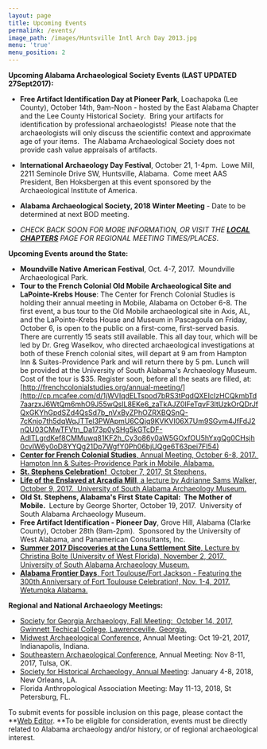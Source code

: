 ```yaml
---
layout: page
title: Upcoming Events
permalink: /events/
image_path: /images/Huntsville Intl Arch Day 2013.jpg
menu: 'true'
menu_position: 2
---
```



**Upcoming Alabama Archaeological Society Events (LAST UPDATED 27Sept2017):**

* **Free Artifact Identification Day at Pioneer Park**, Loachapoka (Lee County), October 14th, 9am-Noon - hosted by the East Alabama Chapter and the Lee County Historical Society.&nbsp; Bring your artifacts for identification by professional archaeologists!&nbsp; Please note that the archaeologists will only discuss the scientific context and approximate age of your items.&nbsp; The Alabama Archaeological Society does not provide cash value appraisals of artifacts.

* **International Archaeology Day Festival**, October 21, 1-4pm.&nbsp; Lowe Mill, 2211 Seminole Drive SW, Huntsville, Alabama.&nbsp; Come meet AAS President, Ben Hoksbergen at this event sponsored by the Archaeological Institute of America.

* **Alabama Archaeological Society, 2018 Winter Meeting** - Date to be determined at next BOD meeting.&nbsp;

* *CHECK BACK SOON FOR MORE INFORMATION, OR VISIT THE [**LOCAL CHAPTERS**](https://alabamaarchaeology.org/local-chapters/) PAGE FOR REGIONAL MEETING TIMES/PLACES*.

**Upcoming Events around the State:**

* **Moundville Native American Festival**, Oct. 4-7, 2017.&nbsp; Moundville Archaeological Park.
* **Tour to the French Colonial Old Mobile Archaeological Site and LaPointe-Krebs House**: The Center for French Colonial Studies is holding their annual meeting in Mobile, Alabama on October 6-8. The first event, a bus tour to the Old Mobile archaeological site in Axis, AL, and the LaPointe-Krebs House and Museum in Pascagoula on Friday, October 6, is open to the public on a first-come, first-served basis. There are currently 15 seats still available. This all day tour, which will be led by Dr. Greg Waselkov, who directed archaeological investigations at both of these French colonial sites, will depart at 9 am from Hampton Inn & Suites-Providence Park and will return there by 5 pm. Lunch will be provided at the University of South Alabama's Archaeology Museum. Cost of the tour is $35. Register soon, before all the seats are filled, at:&nbsp; [http://frenchcolonialstudies.org/annual-meeting/](http://cp.mcafee.com/d/1jWVIqdELTspod7bRS3tPqdQXEIcIzHCQkmbTd7aarzxJ6WtQm6mhO9J55wQsIL8EKe6_zaTkAJZ0lFeTqvF3ltUzkOrQDrJfQxGKYhGpdSZd4QsSd7b_nVxByZPhOZRXBQSnQ-7cKnjo7th5dqWqJTTel3PWApmU6CQjq9KVKVI06X7Um9SGvm4JfFdJ2nQU03CMwTFVtn_Da173p0ySHg5kGTcDF-AdlTLgrdKef8CMMuwq81KF2h_Cy3o86y0aW5GOxfOU5hYxgQg0CHsjh0cvIW6y0oD8YYQg21Dp7WgfY0Ph06bjUQge6T63pei7FI54)
* [**Center for French Colonial Studies**, Annual Meeting, October 6-8, 2017.&nbsp; Hampton Inn & Suites-Providence Park in Mobile, Alabama.](http://frenchcolonialstudies.org/annual-meeting/)
* [**St. Stephens Celebration!**&nbsp; October 7, 2017, St Stephens.](http://www.alabama200.org/participate/events/st-stephens-celebration)
* [**Life of the Enslaved at Arcadia Mill**, a lecture by Adrianne Sams Walker, October 9, 2017.&nbsp; University of South Alabama Archaeology Museum.](http://www.usouthal.edu/org/archaeology/museum/events.html)
* **Old St. Stephens, Alabama's First State Capital:&nbsp; The Mother of Mobile.&nbsp;** Lecture by George Shorter, October 19, 2017.&nbsp; University of South Alabama Archaeology Museum.
* **Free Artifact Identification - Pioneer Day**, Grove Hill, Alabama (Clarke County), October 28th (9am-2pm).&nbsp; Sponsored by the University of West Alabama, and Panamerican Consultants, Inc. &nbsp;
* [**Summer 2017 Discoveries at the Luna Settlement Site**, Lecture by Christina Bolte (University of West Florida), November 2, 2017.&nbsp; University of South Alabama Archaeology Museum.](http://www.usouthal.edu/org/archaeology/museum/events.html)
* [**Alabama Frontier Days**, Fort Toulouse/Fort Jackson - Featuring the 300th Anniversary of Fort Toulouse Celebration!, Nov. 1-4, 2017. Wetumpka Alabama.](https://fttoulousejackson.org/)

**Regional and National Archaeology Meetings:**

* [Society for Georgia Archaeology, Fall Meeting:&nbsp; October 14, 2017, Gwinnett Techical College, Lawrenceville, Georgia.](http://thesga.org/)
* [Midwest Archaeological Conference](http://www.midwestarchaeology.org/2017-indianapolis-indiana), Annual Meeting: Oct 19-21, 2017, Indianapolis, Indiana.
* [Southeastern Archaeological Conference](http://www.southeasternarchaeology.org/annual-meeting/details/), Annual Meeting: Nov 8-11, 2017, Tulsa, OK.
* [Society for Historical Archaeology, Annual Meeting](https://sha.org/conferences/): January 4-8, 2018, New Orleans, LA.
* Florida Anthropological Association Meeting: May 11-13, 2018, St Petersburg, FL.

To submit events for possible inclusion on this page, please contact the **[Web Editor](javascript:void(location.href='mailto:'+String.fromCharCode(115,105,112,101,115,46,101,114,105,99,64,103,109,97,105,108,46,99,111,109))).&nbsp;**To be eligible for consideration, events must be directly related to Alabama archaeology and/or history, or of regional archaeological interest.
